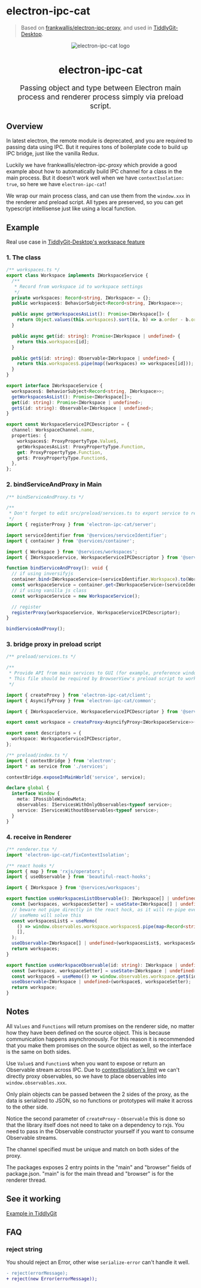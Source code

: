 # electron-ipc-cat

> Based on [frankwallis/electron-ipc-proxy](https://github.com/frankwallis/electron-ipc-proxy/pull/2), and used in [TiddlyGit-Desktop](https://github.com/tiddly-gittly/TiddlyGit-Desktop).

<p align="center" style="color: #343a40">
  <img src="docs/image/title-image.png" alt="electron-ipc-cat logo">
  <h1 align="center">electron-ipc-cat</h1>
</p>
<p align="center" style="font-size: 1.2rem;">Passing object and type between Electron main process and renderer process simply via preload script.</p>

## Overview

In latest electron, the remote module is deprecated, and you are required to passing data using IPC. But it requires tons of boilerplate code to build up IPC bridge, just like the vanilla Redux.

Luckily we have frankwallis/electron-ipc-proxy which provide a good example about how to automatically build IPC channel for a class in the main process. But it doesn't work well when we have `contextIsolation: true`, so here we have `electron-ipc-cat`!

We wrap our main process class, and can use them from the `window.xxx` in the renderer and preload script. All types are preserved, so you can get typescript intellisense just like using a local function.

## Example

Real use case in [TiddlyGit-Desktop's workspace feature](https://github.com/tiddly-gittly/TiddlyGit-Desktop/blob/master/src/services/workspaces/index.ts)

### 1. The class

```ts
/** workspaces.ts */
export class Workspace implements IWorkspaceService {
  /**
   * Record from workspace id to workspace settings
   */
  private workspaces: Record<string, IWorkspace> = {};
  public workspaces$: BehaviorSubject<Record<string, IWorkspace>>;

  public async getWorkspacesAsList(): Promise<IWorkspace[]> {
    return Object.values(this.workspaces).sort((a, b) => a.order - b.order);
  }

  public async get(id: string): Promise<IWorkspace | undefined> {
    return this.workspaces[id];
  }

  public get$(id: string): Observable<IWorkspace | undefined> {
    return this.workspaces$.pipe(map((workspaces) => workspaces[id]));
  }
}

export interface IWorkspaceService {
  workspaces$: BehaviorSubject<Record<string, IWorkspace>>;
  getWorkspacesAsList(): Promise<IWorkspace[]>;
  get(id: string): Promise<IWorkspace | undefined>;
  get$(id: string): Observable<IWorkspace | undefined>;
}

export const WorkspaceServiceIPCDescriptor = {
  channel: WorkspaceChannel.name,
  properties: {
    workspaces$: ProxyPropertyType.Value$,
    getWorkspacesAsList: ProxyPropertyType.Function,
    get: ProxyPropertyType.Function,
    get$: ProxyPropertyType.Function$,
  },
};
```

### 2. bindServiceAndProxy in Main

```ts
/** bindServiceAndProxy.ts */

/**
 * Don't forget to edit src/preload/services.ts to export service to renderer process
 */
import { registerProxy } from 'electron-ipc-cat/server';

import serviceIdentifier from '@services/serviceIdentifier';
import { container } from '@services/container';

import { Workspace } from '@services/workspaces';
import { IWorkspaceService, WorkspaceServiceIPCDescriptor } from '@services/workspaces/interface';

function bindServiceAndProxy(): void {
  // if using inversifyjs
  container.bind<IWorkspaceService>(serviceIdentifier.Workspace).to(Workspace).inSingletonScope();
  const workspaceService = container.get<IWorkspaceService>(serviceIdentifier.Workspace);
  // if using vanilla js class
  const workspaceService = new WorkspaceService();

  // register
  registerProxy(workspaceService, WorkspaceServiceIPCDescriptor);
}

bindServiceAndProxy();
```

### 3. bridge proxy in preload script

```ts
/** preload/services.ts */

/**
 * Provide API from main services to GUI (for example, preference window), and tiddlywiki
 * This file should be required by BrowserView's preload script to work
 */

import { createProxy } from 'electron-ipc-cat/client';
import { AsyncifyProxy } from 'electron-ipc-cat/common';

import { IWorkspaceService, WorkspaceServiceIPCDescriptor } from '@services/workspaces/interface';

export const workspace = createProxy<AsyncifyProxy<IWorkspaceService>>(WorkspaceServiceIPCDescriptor);

export const descriptors = {
  workspace: WorkspaceServiceIPCDescriptor,
};
```

```ts
/** preload/index.ts */
import { contextBridge } from 'electron';
import * as service from './services';

contextBridge.exposeInMainWorld('service', service);

declare global {
  interface Window {
    meta: IPossibleWindowMeta;
    observables: IServicesWithOnlyObservables<typeof service>;
    service: IServicesWithoutObservables<typeof service>;
  }
}
```

### 4. receive in Renderer

```ts
/** renderer.tsx */
import 'electron-ipc-cat/fixContextIsolation';

/** react hooks */
import { map } from 'rxjs/operators';
import { useObservable } from 'beautiful-react-hooks';

import { IWorkspace } from '@services/workspaces';

export function useWorkspacesListObservable(): IWorkspace[] | undefined {
  const [workspaces, workspacesSetter] = useState<IWorkspace[] | undefined>();
  // beware not pipe directly in the react hock, as it will re-pipe every time React reRenders, and every time regarded as new Observable, so it will re-subscribe
  // useMemo will solve this
  const workspacesList$ = useMemo(
    () => window.observables.workspace.workspaces$.pipe(map<Record<string, IWorkspace>, IWorkspace[]>((workspaces) => Object.values(workspaces))),
    [],
  );
  useObservable<IWorkspace[] | undefined>(workspacesList$, workspacesSetter);
  return workspaces;
}

export function useWorkspaceObservable(id: string): IWorkspace | undefined {
  const [workspace, workspaceSetter] = useState<IWorkspace | undefined>();
  const workspace$ = useMemo(() => window.observables.workspace.get$(id), [id]);
  useObservable<IWorkspace | undefined>(workspace$, workspaceSetter);
  return workspace;
}
```

## Notes

All `Values` and `Functions` will return promises on the renderer side, no matter how they have been defined on the source object. This is because communication happens asynchronously. For this reason it is recommended that you make them promises on the source object as well, so the interface is the same on both sides.

Use `Value$` and `Function$` when you want to expose or return an Observable stream across IPC. Due to [contextIsolation's limit](https://github.com/electron/electron/issues/28176) we can't directly proxy observables, so we have to place observables into `window.observables.xxx`.

Only plain objects can be passed between the 2 sides of the proxy, as the data is serialized to JSON, so no functions or prototypes will make it across to the other side.

Notice the second parameter of `createProxy` - `Observable` this is done so that the library itself does not need to take on a dependency to rxjs. You need to pass in the Observable constructor yourself if you want to consume Observable streams.

The channel specified must be unique and match on both sides of the proxy.

The packages exposes 2 entry points in the "main" and "browser" fields of package.json. "main" is for the main thread and "browser" is for the renderer thread.

## See it working

[Example in TiddlyGit](https://github.com/tiddly-gittly/TiddlyGit-Desktop/blob/0c6b26c0c1113e0c66d6f49f022c5733d4fa85e8/src/preload/common/services.ts#L27-L42)

## FAQ

### reject string

You should reject an Error, other wise `serialize-error` can't handle it well.

```diff
- reject(errorMessage);
+ reject(new Error(errorMessage));
```
